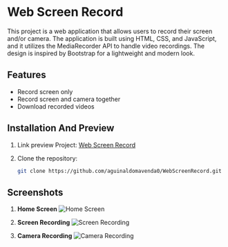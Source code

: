 # Web Screen Record

This project is a web application that allows users to record their screen and/or camera. The application is built using HTML, CSS, and JavaScript, and it utilizes the MediaRecorder API to handle video recordings. The design is inspired by Bootstrap for a lightweight and modern look.

## Features

- Record screen only
- Record screen and camera together
- Download recorded videos

## Installation And Preview

1. Link preview Project:
   [Web Screen Record](https://aguinaldomavenda.pagina.ao/screenrecord)

2. Clone the repository:
   ```sh
   git clone https://github.com/aguinaldomavenda0/WebScreenRecord.git


## Screenshots

1. **Home Screen**
   ![Home Screen](https://raw.githubusercontent.com/username/repository/main/images/1.png)

2. **Screen Recording**
   ![Screen Recording](https://raw.githubusercontent.com/username/repository/main/images/2.png)

3. **Camera Recording**
   ![Camera Recording](https://raw.githubusercontent.com/username/repository/main/images/3.png)

 